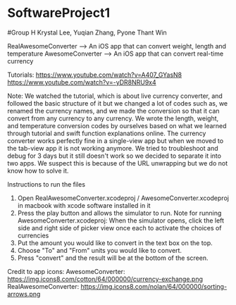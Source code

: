 # SoftwareProject1
#Group H
Krystal Lee, Yuqian Zhang, Pyone Thant Win

RealAwesomeConverter --> An iOS app that can convert weight, length and temperature
AwesomeConverter --> An iOS app that can convert real-time currency

Tutorials:
https://www.youtube.com/watch?v=A407_GYasN8
https://www.youtube.com/watch?v=-yDR8NRU9x4

Note:
We watched the tutorial, which is about live currency converter, and followed the basic structure of it but we changed a lot of codes such as, we renamed the currency names, and we made the conversion so that it can convert from any currency to any currency.
We wrote the length, weight, and temperature conversion codes by ourselves based on what we learned through tutorial and swift function explanations online.
The currency converter works perfectly fine in a single-view app but when we moved to the tab-view app it is not working anymore. We tried to troubleshoot and debug for 3 days but it still doesn't work so we decided to separate it into two apps.
We suspect this is because of the URL unwrapping but we do not know how to solve it.

Instructions to run the files
1. Open RealAwesomeConverter.xcodeproj / AwesomeConverter.xcodeproj in macbook with xcode software installed in it
2. Press the play button and allows the simulator to run.
Note for running AwesomeConverter.xcodeproj:
When the simulator opens, click the left side and right side of picker view once each to activate the choices of currencies
3. Put the amount you would like to convert in the text box on the top.
4. Choose "To" and "From" units you would like to convert.
5. Press "convert" and the result will be at the bottom of the screen.

Credit to app icons:
AwesomeConverter: https://img.icons8.com/cotton/64/000000/currency-exchange.png
RealAwesomeConverter: https://img.icons8.com/nolan/64/000000/sorting-arrows.png
